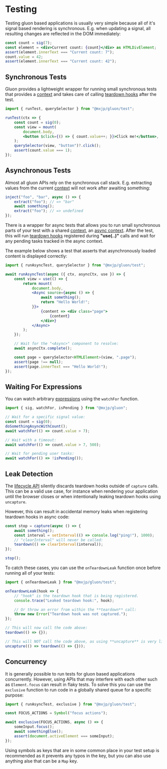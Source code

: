 # Testing
Testing gluon based applications is usually very simple because all of it's signal based rendering is synchronous. E.g. when updating a signal, all resulting changes are reflected in the DOM immediately:
```jsx
const count = sig(7);
const element = <div>Current count: {count}</div> as HTMLDivElement;
assert(element.innerText === "Current count: 7");
count.value = 42;
assert(element.innerText === "Current count: 42");
```

## Synchronous Tests
Gluon provides a lightweight wrapper for running small synchronous tests that provides a [context](core/context.md) and takes care of calling [teardown hooks](core/lifecycle.md) after the test.
```jsx
import { runTest, querySelector } from "@mxjp/gluon/test";

runTest(ctx => {
	const count = sig(0);
	const view = mount(
		document.body,
		<button $click={() => { count.value++; }}>Click me!</button>,
	);
	querySelector(view, "button")?.click();
	assert(count.value === 1);
});
```

## Asynchronous Tests
Almost all gluon APIs rely on the synchronous call stack. E.g. extracting values from the current [context](core/context.md) will not work after awaiting something:
```jsx
inject("foo", "bar", async () => {
	extract("foo"); // => "bar"
	await something();
	extract("foo"); // => undefined
});
```

There is a wrapper for async tests that allows you to run small synchronous parts of your test with a shared [context](core/context.md), an [async context](async-utilities/async.md#tracking-completion). After the test, this will run [teardown hooks](core/lifecycle.md) registered during **"use(..)"** calls and wait for any pending tasks tracked in the async context.

The example below shows a test that asserts that asynchronously loaded content is displayed correctly:
```jsx
import { runAsyncTest, querySelector } from "@mxjp/gluon/test";

await runAsyncTest(async ({ ctx, asyncCtx, use }) => {
	const view = use(() => {
		return mount(
			document.body,
			<Async source={async () => {
				await something();
				return "Hello World!";
			}}>
				{content => <div class="page">
					{content}
				</div>}
			</Async>
		);
	});

	// Wait for the "<Async>" component to resolve:
	await asyncCtx.complete();

	const page = querySelector<HTMLElement>(view, ".page");
	assert(page !== null);
	assert(page.innerText === "Hello World!");
});
```

## Waiting For Expressions
You can watch arbitrary [expressions](core/signals.md#expressions) using the `watchFor` function.
```jsx
import { sig, watchFor, isPending } from "@mxjp/gluon";

// Wait for a specific signal value:
const count = sig(0);
doSomethingAsyncWithCount();
await watchFor(() => count.value > 7);

// Wait with a timeout:
await watchFor(() => count.value > 7, 500);

// Wait for pending user tasks:
await watchFor(() => !isPending());
```

## Leak Detection
The [lifecycle API](core/lifecycle.md) silently discards teardown hooks outside of `capture` calls. This can be a valid use case, for instance when rendering your application until the browser closes or when intentionally leaking teardown hooks using `uncapture`.

However, this can result in accidental memory leaks when registering teardown hooks in async code:
```jsx
const stop = capture(async () => {
	await something();
	const interval = setInterval(() => console.log("ping!"), 1000);
	// "clearInterval" will never be called:
	teardown(() => clearInterval(interval));
});

stop();
```

To catch these cases, you can use the `onTeardownLeak` function once before running all of your tests:
```jsx
import { onTeardownLeak } from "@mxjp/gluon/test";

onTeardownLeak(hook => {
	// "hook" is the teardown hook that is being registered.
	console.trace("Leaked teardown hook:", hook);

	// Or throw an error from within the **teardown** call:
	throw new Error("Teardown hook was not captured.");
});

// This will now call the code above:
teardown(() => {});

// This will NOT call the code above, as using **uncapture** is very likely intentional:
uncapture(() => teardown(() => {}));
```

## Concurrency
It is generally possible to run tests for gluon based applications concurrently. However, using APIs that may interfere with each other such as `Element.focus` can result in flaky tests. To solve this you can use the `exclusive` function to run code in a globally shared queue for a specific purpose:
```jsx
import { runAsyncTest, exclusive } from "@mxjp/gluon/test";

const FOCUS_ACTIONS = Symbol("focus actions");

await exclusive(FOCUS_ACTIONS, async () => {
	someInput.focus();
	await somethingElse();
	assert(document.activeElement === someInput);
});
```
Using symbols as keys that are in some common place in your test setup is recommended as it prevents any typos in the key, but you can also use anything alse that can be a `Map` key.

